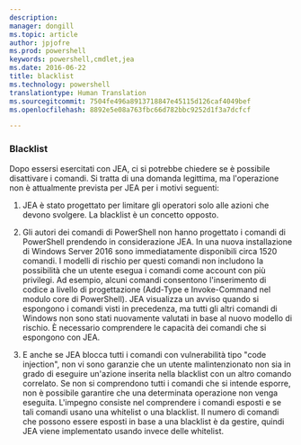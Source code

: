 ```yaml
---
description: 
manager: dongill
ms.topic: article
author: jpjofre
ms.prod: powershell
keywords: powershell,cmdlet,jea
ms.date: 2016-06-22
title: blacklist
ms.technology: powershell
translationtype: Human Translation
ms.sourcegitcommit: 7504fe496a8913718847e45115d126caf4049bef
ms.openlocfilehash: 8892e5e08a763fbc66d782bbc9252d1f3a7dcfcf

---
```


### Blacklist
Dopo essersi esercitati con JEA, ci si potrebbe chiedere se è possibile disattivare i comandi.
Si tratta di una domanda legittima, ma l'operazione non è attualmente prevista per JEA per i motivi seguenti:

1.  JEA è stato progettato per limitare gli operatori solo alle azioni che devono svolgere.
La blacklist è un concetto opposto.

2.  Gli autori dei comandi di PowerShell non hanno progettato i comandi di PowerShell prendendo in considerazione JEA.
In una nuova installazione di Windows Server 2016 sono immediatamente disponibili circa 1520 comandi.
I modelli di rischio per questi comandi non includono la possibilità che un utente esegua i comandi come account con più privilegi.
Ad esempio, alcuni comandi consentono l'inserimento di codice a livello di progettazione (Add-Type e Invoke-Command nel modulo core di PowerShell).
JEA visualizza un avviso quando si espongono i comandi visti in precedenza, ma tutti gli altri comandi di Windows non sono stati nuovamente valutati in base al nuovo modello di rischio.
È necessario comprendere le capacità dei comandi che si espongono con JEA.  

3.  E anche se JEA blocca tutti i comandi con vulnerabilità tipo "code injection", non vi sono garanzie che un utente malintenzionato non sia in grado di eseguire un'azione inserita nella blacklist con un altro comando correlato.
Se non si comprendono tutti i comandi che si intende esporre, non è possibile garantire che una determinata operazione non venga eseguita.
L'impegno consiste nel comprendere i comandi esposti e se tali comandi usano una whitelist o una blacklist.
Il numero di comandi che possono essere esposti in base a una blacklist è da gestire, quindi JEA viene implementato usando invece delle whitelist.




<!--HONumber=Jul16_HO1-->


